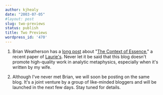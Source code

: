 ```yaml
---
author: kjhealy
date: "2003-07-05"
#layout: post
slug: two-previews
status: publish
title: Two Previews
wordpress_id: '470'
---
```


1. Brian Weatherson has a [long post](http://philosophyweblog.blogspot.com/2003_07_01_philosophyweblog_archive.html#105736762683013389 "Thoughts Arguments and Rants") about "[The Context of Essence](/papers/new-essentialism-AJP.pdf)," a recent paper of [Laurie's](/). Never let it be said that this blog doesn't promote high-quality work in analytic metaphysics, especially when it's written by my wife.

2. Although I've never met Brian, we will soon be posting on the same blog. It's a joint venture by a group of like-minded bloggers and will be launched in the next few days. Stay tuned for details.
